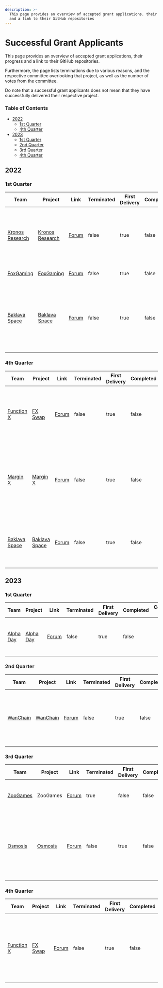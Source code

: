 ```yaml
---
description: >-
  This page provides an overview of accepted grant applications, their progress
  and a link to their GitHub repositories
---
```


# Successful Grant Applicants

This page provides an overview of accepted grant applications, their progress and a link to their GitHub repositories.

Furthermore, the page lists terminations due to various reasons, and the respective committee overlooking that project, as well as the number of votes from the committee.

Do note that a successful grant applicants does not mean that they have successfully delivered their respective project.

### Table of Contents

* [2022](successful-grant-applicants.md#2022)
  * [1st Quarter](successful-grant-applicants.md#1st-quarter)
  * [4th Quarter](successful-grant-applicants.md#id-4th-quarter)
* [2023](successful-grant-applicants.md#id-2023)
  * [1st Quarter](successful-grant-applicants.md#id-1st-quarter-1)
  * [2nd Quarter](successful-grant-applicants.md#id-2nd-quarter)
  * [3rd Quarter](successful-grant-applicants.md#id-3rd-quarter)
  * [4th Quarter](successful-grant-applicants.md#id-4th-quarter-1)

## 2022

### 1st Quarter

<table><thead><tr><th width="150">Team</th><th width="164">Project</th><th width="150">Link</th><th width="150" data-type="checkbox">Terminated</th><th width="150" data-type="checkbox">First Delivery</th><th width="150" data-type="checkbox">Completed</th><th>Committee Votes</th><th>XFactor</th></tr></thead><tbody><tr><td><a href="https://kronosresearch.com/">Kronos Research</a></td><td><a href="https://github.com/FunctionX/FunctionX-EGF/blob/main/applications/kronos_research.md">Kronos Research</a></td><td><a href="https://forum.functionx.io/t/proposal-discussion-market-making-initiative-from-kronos-research/2570/3">Forum</a></td><td>false</td><td>true</td><td>false</td><td><img src="https://github.com/FunctionX-SG/pundiai-docs/blob/main/governance/governance-proposal-information/broken-reference" alt=""><img src="https://github.com/FunctionX-SG/pundiai-docs/blob/main/governance/governance-proposal-information/broken-reference" alt=""></td><td>Loaned amount to enhance and increase the liquidity of $FX in mainstream exchanges</td></tr><tr><td><a href="https://www.officialfoxcoin.com/">FoxGaming</a></td><td><a href="https://github.com/FunctionX/FunctionX-EGF/blob/main/applications/successful_applicants/FoxGaming.md">FoxGaming</a></td><td><a href="https://forum.pundiscan.io/t/foxgaming-proposal-our-preview-discussion/2757">Forum</a></td><td>false</td><td>true</td><td>false</td><td></td><td>NFT marketplace and gaming</td></tr><tr><td><a href="https://baklava.space/">Baklava Space</a></td><td><a href="https://github.com/FunctionX/FunctionX-EGF/blob/main/applications/successful_applicants/BaklavaSpace.md">Baklava Space</a></td><td><a href="https://forum.pundiscan.io/t/baklava-space-proposal-synthetic-asset-minting-on-fx/4729">Forum</a></td><td>false</td><td>true</td><td>false</td><td></td><td>Synthetic asset platform that allows the creation and exchange of synthetic assets on f(x)Core network</td></tr></tbody></table>

### 4th Quarter

<table><thead><tr><th width="150">Team</th><th width="164">Project</th><th width="150">Link</th><th width="150" data-type="checkbox">Terminated</th><th width="150" data-type="checkbox">First Delivery</th><th width="150" data-type="checkbox">Completed</th><th>Committee Votes</th><th>XFactor</th></tr></thead><tbody><tr><td><a href="https://functionx.io/">Function X</a></td><td><a href="https://fx-swap.io/">FX Swap</a></td><td><a href="https://pundiscan.io/fxcore/proposals/21">Forum</a></td><td>false</td><td>true</td><td>false</td><td></td><td>Attract more users and LP providers to provide LP for trading on FXSwap</td></tr><tr><td><a href="https://marginx.io/">Margin X</a></td><td><a href="https://testnet-alo.marginx.io/">Margin X</a></td><td><a href="https://pundiscan.io/fxcore/proposals/27">Forum</a></td><td>false</td><td>true</td><td>false</td><td></td><td>Attract market makers, traders and educate new users to become familiar with MarginX</td></tr><tr><td><a href="https://baklava.space/">Baklava Space</a></td><td><a href="https://github.com/FunctionX/FunctionX-EGF/blob/main/applications/successful_applicants/BaklavaSpace.md">Baklava Space</a></td><td><a href="https://pundiscan.io/fxcore/proposals/28">Forum</a></td><td>false</td><td>true</td><td>false</td><td></td><td>Launch a functional synthetic asset platform on Avalanche chain</td></tr></tbody></table>

## 2023

### 1st Quarter

<table><thead><tr><th width="150">Team</th><th width="164">Project</th><th width="150">Link</th><th width="150" data-type="checkbox">Terminated</th><th width="150" data-type="checkbox">First Delivery</th><th width="150" data-type="checkbox">Completed</th><th>Committee Votes</th><th>XFactor</th></tr></thead><tbody><tr><td><a href="https://alphaday.com/">Alpha Day</a></td><td><a href="https://app.alphaday.com/b/functionx/">Alpha Day</a></td><td><a href="https://pundiscan.io/fxcore/proposals/34">Forum</a></td><td>false</td><td>true</td><td>false</td><td></td><td>A data aggregator dashboard exclusively for Function X</td></tr></tbody></table>

### 2nd Quarter

<table><thead><tr><th width="150">Team</th><th width="164">Project</th><th width="150">Link</th><th width="150" data-type="checkbox">Terminated</th><th width="150" data-type="checkbox">First Delivery</th><th width="150" data-type="checkbox">Completed</th><th>Committee Votes</th><th>XFactor</th></tr></thead><tbody><tr><td><a href="https://www.wanchain.org/">WanChain</a></td><td><a href="https://medium.com/wanchain-foundation/f-x-core-added-to-wanchains-cross-chain-infrastructure-3a611a3e716a">WanChain</a></td><td><a href="https://pundiscan.io/fxcore/proposals/37">Forum</a></td><td>false</td><td>true</td><td>false</td><td></td><td>Incentives for users to use Wanchain Bridge to bridge tokens from or to f(x)Core</td></tr></tbody></table>

### 3rd Quarter

<table><thead><tr><th width="150">Team</th><th width="164">Project</th><th width="150">Link</th><th width="150" data-type="checkbox">Terminated</th><th width="150" data-type="checkbox">First Delivery</th><th width="150" data-type="checkbox">Completed</th><th>Committee Votes</th><th>XFactor</th></tr></thead><tbody><tr><td><a href="https://www.zoo.games/">ZooGames</a></td><td>ZooGames</td><td><a href="https://pundiscan.io/fxcore/proposals/42">Forum</a></td><td>true</td><td>false</td><td>false</td><td></td><td>Incentive to increase users for ZooGames</td></tr><tr><td><a href="https://osmosis.zone/">Osmosis</a></td><td><a href="https://app.osmosis.zone/pool/1241">Osmosis</a></td><td><a href="https://pundiscan.io/fxcore/proposals/45">Forum</a></td><td>false</td><td>true</td><td>false</td><td></td><td>The fund will be deployed as FX liquidity on Osmosis with the OSMO and USDC pairs</td></tr></tbody></table>

### 4th Quarter

<table><thead><tr><th width="150">Team</th><th width="164">Project</th><th width="150">Link</th><th width="150" data-type="checkbox">Terminated</th><th width="150" data-type="checkbox">First Delivery</th><th width="150" data-type="checkbox">Completed</th><th>Committee Votes</th><th>XFactor</th></tr></thead><tbody><tr><td><a href="https://functionx.io/">Function X</a></td><td><a href="https://fx-swap.io/">FX Swap</a></td><td><a href="https://pundiscan.io/fxcore/proposals/46">Forum</a></td><td>false</td><td>true</td><td>false</td><td></td><td>Replace Baklava Space's team FX liquidity on the FX-BAVA pairing on FXSwap</td></tr></tbody></table>
